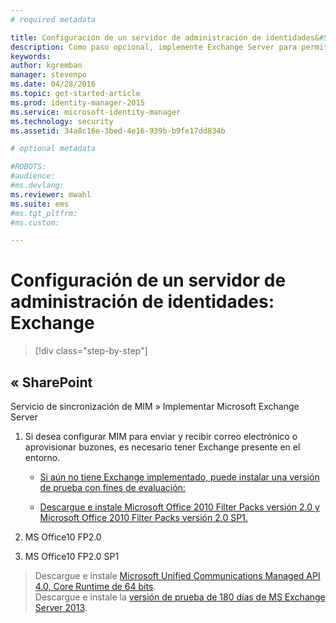 ```yaml
---
# required metadata

title: Configuración de un servidor de administración de identidades&#58; Exchange | Microsoft Identity Manager
description: Como paso opcional, implemente Exchange Server para permitir que MIM 2016 envíe correos y cree buzones de correo.
keywords:
author: kgremban
manager: stevenpo
ms.date: 04/28/2016
ms.topic: get-started-article
ms.prod: identity-manager-2015
ms.service: microsoft-identity-manager
ms.technology: security
ms.assetid: 34a8c16e-3bed-4e16-939b-b9fe17dd834b

# optional metadata

#ROBOTS:
#audience:
#ms.devlang:
ms.reviewer: mwahl
ms.suite: ems
#ms.tgt_pltfrm:
#ms.custom:

---
```


# Configuración de un servidor de administración de identidades: Exchange

>[!div class="step-by-step"]

## « SharePoint
Servicio de sincronización de MIM » Implementar Microsoft Exchange Server

1. Si desea configurar MIM para enviar y recibir correo electrónico o aprovisionar buzones, es necesario tener Exchange presente en el entorno.

    - [Si aún no tiene Exchange implementado, puede instalar una versión de prueba con fines de evaluación:](http://www.microsoft.com/en-us/download/details.aspx?id=17062)

    - [Descargue e instale Microsoft Office 2010 Filter Packs versión 2.0 y Microsoft Office 2010 Filter Packs versión 2.0 SP1.](http://www.microsoft.com/en-us/download/details.aspx?id=26604)

2. MS Office10 FP2.0

3. MS Office10 FP2.0 SP1

>Descargue e instale [Microsoft Unified Communications Managed API 4.0, Core Runtime de 64 bits](http://www.microsoft.com/en-us/download/details.aspx?id=34992).  
Descargue e instale la [versión de prueba de 180 días de MS Exchange Server 2013](http://www.microsoft.com/en-us/evalcenter/evaluate-exchange-server-2013).


<!--HONumber=Apr16_HO3-->


